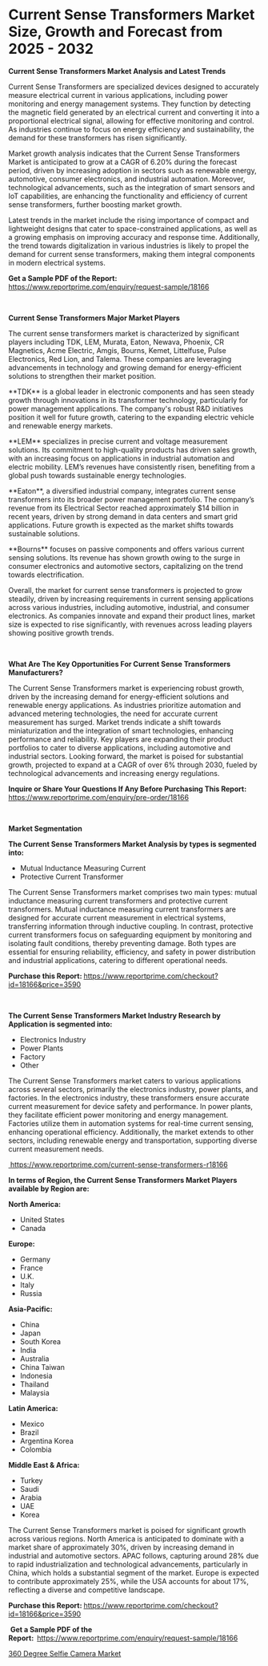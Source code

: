 <p><h1>Current Sense Transformers Market Size, Growth and Forecast from 2025 - 2032</h1></p><p><strong>Current Sense Transformers Market Analysis and Latest Trends</strong></p>
<p><p>Current Sense Transformers are specialized devices designed to accurately measure electrical current in various applications, including power monitoring and energy management systems. They function by detecting the magnetic field generated by an electrical current and converting it into a proportional electrical signal, allowing for effective monitoring and control. As industries continue to focus on energy efficiency and sustainability, the demand for these transformers has risen significantly.</p><p>Market growth analysis indicates that the Current Sense Transformers Market is anticipated to grow at a CAGR of 6.20% during the forecast period, driven by increasing adoption in sectors such as renewable energy, automotive, consumer electronics, and industrial automation. Moreover, technological advancements, such as the integration of smart sensors and IoT capabilities, are enhancing the functionality and efficiency of current sense transformers, further boosting market growth. </p><p>Latest trends in the market include the rising importance of compact and lightweight designs that cater to space-constrained applications, as well as a growing emphasis on improving accuracy and response time. Additionally, the trend towards digitalization in various industries is likely to propel the demand for current sense transformers, making them integral components in modern electrical systems.</p></p>
<p><strong>Get a Sample PDF of the Report:&nbsp;</strong> <a href="https://www.reportprime.com/enquiry/request-sample/18166?utm_campaign=2726&utm_medium=2&utm_source=Github&utm_content=ia&utm_term=18032025&utm_id=current-sense-transformers">https://www.reportprime.com/enquiry/request-sample/18166</a></p>
<p>&nbsp;</p>
<p><strong>Current Sense Transformers Major Market Players</strong></p>
<p><p>The current sense transformers market is characterized by significant players including TDK, LEM, Murata, Eaton, Newava, Phoenix, CR Magnetics, Acme Electric, Amgis, Bourns, Kemet, Littelfuse, Pulse Electronics, Red Lion, and Talema. These companies are leveraging advancements in technology and growing demand for energy-efficient solutions to strengthen their market position.</p><p>**TDK** is a global leader in electronic components and has seen steady growth through innovations in its transformer technology, particularly for power management applications. The company's robust R&D initiatives position it well for future growth, catering to the expanding electric vehicle and renewable energy markets.</p><p>**LEM** specializes in precise current and voltage measurement solutions. Its commitment to high-quality products has driven sales growth, with an increasing focus on applications in industrial automation and electric mobility. LEM’s revenues have consistently risen, benefiting from a global push towards sustainable energy technologies.</p><p>**Eaton**, a diversified industrial company, integrates current sense transformers into its broader power management portfolio. The company’s revenue from its Electrical Sector reached approximately $14 billion in recent years, driven by strong demand in data centers and smart grid applications. Future growth is expected as the market shifts towards sustainable solutions.</p><p>**Bourns** focuses on passive components and offers various current sensing solutions. Its revenue has shown growth owing to the surge in consumer electronics and automotive sectors, capitalizing on the trend towards electrification.</p><p>Overall, the market for current sense transformers is projected to grow steadily, driven by increasing requirements in current sensing applications across various industries, including automotive, industrial, and consumer electronics. As companies innovate and expand their product lines, market size is expected to rise significantly, with revenues across leading players showing positive growth trends.</p></p>
<p>&nbsp;</p>
<p><strong>What Are The Key Opportunities For Current Sense Transformers Manufacturers?</strong></p>
<p><p>The Current Sense Transformers market is experiencing robust growth, driven by the increasing demand for energy-efficient solutions and renewable energy applications. As industries prioritize automation and advanced metering technologies, the need for accurate current measurement has surged. Market trends indicate a shift towards miniaturization and the integration of smart technologies, enhancing performance and reliability. Key players are expanding their product portfolios to cater to diverse applications, including automotive and industrial sectors. Looking forward, the market is poised for substantial growth, projected to expand at a CAGR of over 6% through 2030, fueled by technological advancements and increasing energy regulations.</p></p>
<p><strong>Inquire or Share Your Questions If Any Before Purchasing This Report:</strong> <a href="https://www.reportprime.com/enquiry/pre-order/18166?utm_campaign=2726&utm_medium=2&utm_source=Github&utm_content=ia&utm_term=18032025&utm_id=current-sense-transformers">https://www.reportprime.com/enquiry/pre-order/18166</a></p>
<p>&nbsp;</p>
<p><strong>Market Segmentation</strong></p>
<p><strong>The Current Sense Transformers Market Analysis by types is segmented into:</strong></p>
<p><ul><li>Mutual Inductance Measuring Current</li><li>Protective Current Transformer</li></ul></p>
<p><p>The Current Sense Transformers market comprises two main types: mutual inductance measuring current transformers and protective current transformers. Mutual inductance measuring current transformers are designed for accurate current measurement in electrical systems, transferring information through inductive coupling. In contrast, protective current transformers focus on safeguarding equipment by monitoring and isolating fault conditions, thereby preventing damage. Both types are essential for ensuring reliability, efficiency, and safety in power distribution and industrial applications, catering to different operational needs.</p></p>
<p><strong>Purchase this Report:&nbsp;</strong><a href="https://www.reportprime.com/checkout?id=18166&price=3590&utm_campaign=2726&utm_medium=2&utm_source=Github&utm_content=ia&utm_term=18032025&utm_id=current-sense-transformers">https://www.reportprime.com/checkout?id=18166&price=3590</a></p>
<p>&nbsp;</p>
<p><strong>The Current Sense Transformers Market Industry Research by Application is segmented into:</strong></p>
<p><ul><li>Electronics Industry</li><li>Power Plants</li><li>Factory</li><li>Other</li></ul></p>
<p><p>The Current Sense Transformers market caters to various applications across several sectors, primarily the electronics industry, power plants, and factories. In the electronics industry, these transformers ensure accurate current measurement for device safety and performance. In power plants, they facilitate efficient power monitoring and energy management. Factories utilize them in automation systems for real-time current sensing, enhancing operational efficiency. Additionally, the market extends to other sectors, including renewable energy and transportation, supporting diverse current measurement needs.</p></p>
<p><a href="https://www.reportprime.com/current-sense-transformers-r18166?utm_campaign=2726&utm_medium=2&utm_source=Github&utm_content=ia&utm_term=18032025&utm_id=current-sense-transformers">&nbsp;https://www.reportprime.com/current-sense-transformers-r18166</a></p>
<p><strong>In terms of Region, the Current Sense Transformers Market Players available by Region are:</strong></p>
<p>
    <p> <strong> North America: </strong>
        <ul>
            <li>United States</li>
            <li>Canada</li>
        </ul>
        </p> 
    <p> <strong> Europe: </strong>
        <ul>
            <li>Germany</li>
            <li>France</li>
            <li>U.K.</li>
            <li>Italy</li>
            <li>Russia</li>
        </ul>
        </p> 
    <p> <strong> Asia-Pacific: </strong>
        <ul>
            <li>China</li>
            <li>Japan</li>
            <li>South Korea</li>
            <li>India</li>
            <li>Australia</li>
            <li>China Taiwan</li>
            <li>Indonesia</li>
            <li>Thailand</li>
            <li>Malaysia</li>
        </ul>
        </p> 
    <p> <strong> Latin America: </strong>
        <ul>
            <li>Mexico</li>
            <li>Brazil</li>
            <li>Argentina Korea</li>
            <li>Colombia</li>
        </ul>
        </p> 
    <p> <strong> Middle East & Africa: </strong>
        <ul>
            <li>Turkey</li>
            <li>Saudi</li>
            <li>Arabia</li>
            <li>UAE</li>
            <li>Korea</li>
        </ul>
    </p>
    </p>
<p><p>The Current Sense Transformers market is poised for significant growth across various regions. North America is anticipated to dominate with a market share of approximately 30%, driven by increasing demand in industrial and automotive sectors. APAC follows, capturing around 28% due to rapid industrialization and technological advancements, particularly in China, which holds a substantial segment of the market. Europe is expected to contribute approximately 25%, while the USA accounts for about 17%, reflecting a diverse and competitive landscape.</p></p>
<p><strong>Purchase this Report: </strong><a href="https://www.reportprime.com/checkout?id=18166&price=3590&utm_campaign=2726&utm_medium=2&utm_source=Github&utm_content=ia&utm_term=18032025&utm_id=current-sense-transformers">https://www.reportprime.com/checkout?id=18166&price=3590</a></p>
<p>&nbsp;<strong>Get a Sample PDF of the Report:&nbsp;&nbsp;</strong><a href="https://www.reportprime.com/enquiry/request-sample/18166?utm_campaign=2726&utm_medium=2&utm_source=Github&utm_content=ia&utm_term=18032025&utm_id=current-sense-transformers">https://www.reportprime.com/enquiry/request-sample/18166</a></p>
<p><strong></strong></p>
<p><p><a href="https://github.com/edacruz6/Market-Research-Report-List-1/blob/main/360-degree-selfie-camera-market.md?utm_campaign=2726&utm_medium=2&utm_source=Github&utm_content=ia&utm_term=18032025&utm_id=current-sense-transformers">360 Degree Selfie Camera Market</a></p></p>